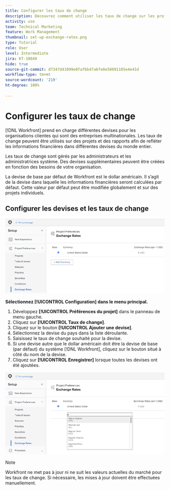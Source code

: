 ```yaml
---
title: Configurer les taux de change
description: Découvrez comment utiliser les taux de change sur les projets et les rapports pour refléter les informations financières dans différentes devises du monde entier.
activity: use
team: Technical Marketing
feature: Work Management
thumbnail: set-up-exchange-rates.png
type: Tutorial
role: User
level: Intermediate
jira: KT-10049
hide: true
source-git-commit: d7347d41099e0faf6b47a6fe0e58091105e4e41d
workflow-type: tm+mt
source-wordcount: '219'
ht-degree: 100%

---
```


# Configurer les taux de change

[!DNL Workfront] prend en charge différentes devises pour les organisations clientes qui sont des entreprises multinationales. Les taux de change peuvent être utilisés sur des projets et des rapports afin de refléter les informations financières dans différentes devises du monde entier.

Les taux de change sont gérés par les administrateurs et les administratrices système. Des devises supplémentaires peuvent être créées en fonction des besoins de votre organisation.

La devise de base par défaut de Workfront est le dollar américain. Il s’agit de la devise dans laquelle les informations financières seront calculées par défaut. Cette valeur par défaut peut être modifiée globalement et sur des projets individuels.

## Configurer les devises et les taux de change

![Image de la sélection des taux de change.](assets/setting-up-finances-4.png)

**Sélectionnez [!UICONTROL Configuration] dans le menu principal.**

1. Développez **[!UICONTROL Préférences du projet]** dans le panneau de menu gauche.
1. Cliquez sur **[!UICONTROL Taux de change]**.
1. Cliquez sur le bouton **[!UICONTROL Ajouter une devise]**.
1. Sélectionnez la devise du pays dans la liste déroulante.
1. Saisissez le taux de change souhaité pour la devise.
1. Si une devise autre que le dollar américain doit être la devise de base (par défaut) du système [!DNL Workfront], cliquez sur le bouton situé à côté du nom de la devise.
1. Cliquez sur **[!UICONTROL Enregistrer]** lorsque toutes les devises ont été ajoutées.

![Image de l’ajout d’une devise à la liste des taux de change](assets/setting-up-finances-5.png)

>[!NOTE]
>
>Workfront ne met pas à jour ni ne suit les valeurs actuelles du marché pour les taux de change. Si nécessaire, les mises à jour doivent être effectuées manuellement.
